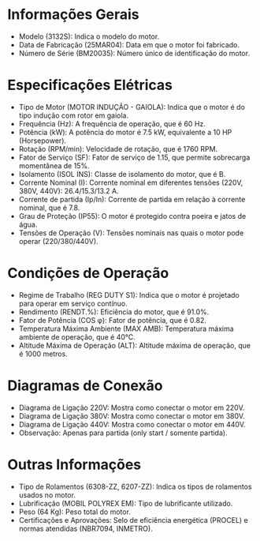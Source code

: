 # Informações Gerais
- Modelo (3132S): Indica o modelo do motor.
- Data de Fabricação (25MAR04): Data em que o motor foi fabricado.
- Número de Série (BM20035): Número único de identificação do motor.

# Especificações Elétricas
- Tipo de Motor (MOTOR INDUÇÃO - GAIOLA): Indica que o motor é do tipo indução com rotor em gaiola.
- Frequência (Hz): A frequência de operação, que é 60 Hz.
- Potência (kW): A potência do motor é 7.5 kW, equivalente a 10 HP (Horsepower).
- Rotação (RPM/min): Velocidade de rotação, que é 1760 RPM.
- Fator de Serviço (SF): Fator de serviço de 1.15, que permite sobrecarga momentânea de 15%.
- Isolamento (ISOL INS): Classe de isolamento do motor, que é B.
- Corrente Nominal (I): Corrente nominal em diferentes tensões (220V, 380V, 440V): 26.4/15.3/13.2 A.
- Corrente de partida (Ip/In): Corrente de partida em relação à corrente nominal, que é 7.8.
- Grau de Proteção (IP55): O motor é protegido contra poeira e jatos de água.
- Tensões de Operação (V): Tensões nominais nas quais o motor pode operar (220/380/440V).

# Condições de Operação
- Regime de Trabalho (REG DUTY S1): Indica que o motor é projetado para operar em serviço contínuo.
- Rendimento (RENDT.%): Eficiência do motor, que é 91.0%.
- Fator de Potência (COS φ): Fator de potência, que é 0.82.
- Temperatura Máxima Ambiente (MAX AMB): Temperatura máxima ambiente de operação, que é 40°C.
- Altitude Máxima de Operação (ALT): Altitude máxima de operação, que é 1000 metros.

# Diagramas de Conexão
- Diagrama de Ligação 220V: Mostra como conectar o motor em 220V.
- Diagrama de Ligação 380V: Mostra como conectar o motor em 380V.
- Diagrama de Ligação 440V: Mostra como conectar o motor em 440V.
- Observação: Apenas para partida (only start / somente partida).

# Outras Informações
- Tipo de Rolamentos (6308-ZZ, 6207-ZZ): Indica os tipos de rolamentos usados no motor.
- Lubrificação (MOBIL POLYREX EM): Tipo de lubrificante utilizado.
- Peso (64 Kg): Peso total do motor.
- Certificações e Aprovações: Selo de eficiência energética (PROCEL) e normas atendidas (NBR7094, INMETRO).
